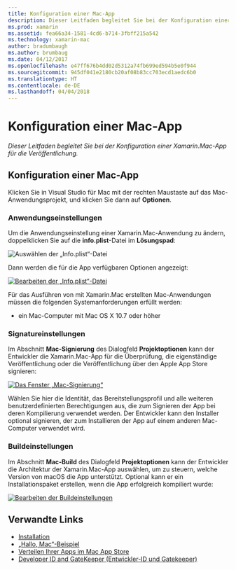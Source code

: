 ```yaml
---
title: Konfiguration einer Mac-App
description: Dieser Leitfaden begleitet Sie bei der Konfiguration einer Xamarin.Mac-App für die Veröffentlichung.
ms.prod: xamarin
ms.assetid: fea66a34-1581-4cd6-b714-3fbff215a542
ms.technology: xamarin-mac
author: bradumbaugh
ms.author: brumbaug
ms.date: 04/12/2017
ms.openlocfilehash: e47ff676b4dd02d5312a74fb699ed594b5e0f944
ms.sourcegitcommit: 945df041e2180cb20af08b83cc703ecd1aedc6b0
ms.translationtype: HT
ms.contentlocale: de-DE
ms.lasthandoff: 04/04/2018
---
```

# <a name="mac-app-configuration"></a>Konfiguration einer Mac-App

_Dieser Leitfaden begleitet Sie bei der Konfiguration einer Xamarin.Mac-App für die Veröffentlichung._


## <a name="mac-app-configuration"></a>Konfiguration einer Mac-App

Klicken Sie in Visual Studio für Mac mit der rechten Maustaste auf das Mac-Anwendungsprojekt, und klicken Sie dann auf **Optionen**.


### <a name="application-settings"></a>Anwendungseinstellungen

Um die Anwendungseinstellung einer Xamarin.Mac-Anwendung zu ändern, doppelklicken Sie auf die **info.plist**-Datei im **Lösungspad**:

![Auswählen der „Info.plist“-Datei](app-configuration-images/config04.png "Selecting the Info.plist file")

Dann werden die für die App verfügbaren Optionen angezeigt:

 [![Bearbeiten der „Info.plist“-Datei](app-configuration-images/config01.png "Editing the Info.plist file")](app-configuration-images/config01-large.png#lightbox)

Für das Ausführen von mit Xamarin.Mac erstellten Mac-Anwendungen müssen die folgenden Systemanforderungen erfüllt werden:

- ein Mac-Computer mit Mac OS X 10.7 oder höher


### <a name="signing-settings"></a>Signatureinstellungen

Im Abschnitt **Mac-Signierung** des Dialogfeld **Projektoptionen** kann der Entwickler die Xamarin.Mac-App für die Überprüfung, die eigenständige Veröffentlichung oder die Veröffentlichung über den Apple App Store signieren:

[![Das Fenster „Mac-Signierung“](app-configuration-images/config02.png "The Mac Signing window")](app-configuration-images/config02-large.png#lightbox)

Wählen Sie hier die Identität, das Bereitstellungsprofil und alle weiteren benutzerdefinierten Berechtigungen aus, die zum Signieren der App bei deren Kompilierung verwendet werden. Der Entwickler kann den Installer optional signieren, der zum Installieren der App auf einem anderen Mac-Computer verwendet wird.


### <a name="build-settings"></a>Buildeinstellungen

Im Abschnitt **Mac-Build** des Dialogfeld **Projektoptionen** kann der Entwickler die Architektur der Xamarin.Mac-App auswählen, um zu steuern, welche Version von macOS die App unterstützt. Optional kann er ein Installationspaket erstellen, wenn die App erfolgreich kompiliert wurde:

 [![Bearbeiten der Buildeinstellungen](app-configuration-images/config03.png "Editing the build settings")](app-configuration-images/config03-large.png#lightbox)


## <a name="related-links"></a>Verwandte Links

- [Installation](/visualstudio/mac/installation/)
- [„Hallo, Mac“-Beispiel](~/mac/get-started/hello-mac.md)
- [Verteilen Ihrer Apps im Mac App Store](https://developer.apple.com/devcenter/mac/checklist/)
- [Developer ID and GateKeeper (Entwickler-ID und Gatekeeper)](https://developer.apple.com/resources/developer-id/)
